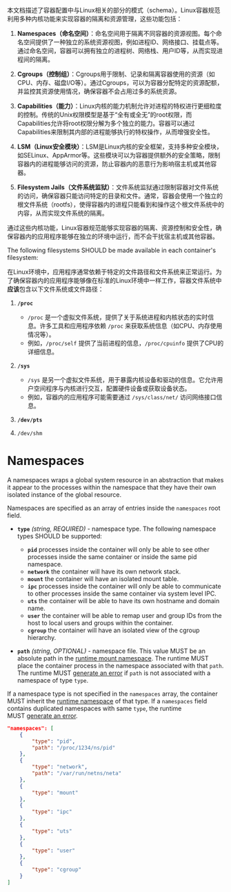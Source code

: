 本文档描述了容器配置中与Linux相关的部分的模式（schema）。Linux容器规范利用多种内核功能来实现容器的隔离和资源管理，这些功能包括：

1. **Namespaces（命名空间）**：命名空间用于隔离不同容器的资源视图。每个命名空间提供了一种独立的系统资源视图，例如进程ID、网络接口、挂载点等。通过命名空间，容器可以拥有独立的进程树、网络栈、用户ID等，从而实现进程间的隔离。

2. **Cgroups（控制组）**：Cgroups用于限制、记录和隔离容器使用的资源（如CPU、内存、磁盘I/O等）。通过Cgroups，可以为容器分配特定的资源配额，并监控其资源使用情况，确保容器不会占用过多的系统资源。

3. **Capabilities（能力）**：Linux内核的能力机制允许对进程的特权进行更细粒度的控制。传统的Unix权限模型是基于“全有或全无”的root权限，而Capabilities允许将root权限分解为多个独立的能力。容器可以通过Capabilities来限制其内部的进程能够执行的特权操作，从而增强安全性。

4. **LSM（Linux安全模块）**：LSM是Linux内核的安全框架，支持多种安全模块，如SELinux、AppArmor等。这些模块可以为容器提供额外的安全策略，限制容器内的进程能够访问的资源，防止容器内的恶意行为影响宿主机或其他容器。

5. **Filesystem Jails（文件系统监狱）**：文件系统监狱通过限制容器对文件系统的访问，确保容器只能访问特定的目录和文件。通常，容器会使用一个独立的根文件系统（rootfs），使得容器内的进程只能看到和操作这个根文件系统中的内容，从而实现文件系统的隔离。

通过这些内核功能，Linux容器规范能够实现容器的隔离、资源控制和安全性，确保容器内的应用程序能够在独立的环境中运行，而不会干扰宿主机或其他容器。

The following filesystems SHOULD be made available in each container's filesystem:

在Linux环境中，应用程序通常依赖于特定的文件路径和文件系统来正常运行。为了确保容器内的应用程序能够像在标准的Linux环境中一样工作，容器文件系统中**应该**包含以下文件系统或文件路径：

1. **`/proc`**  
   - `/proc` 是一个虚拟文件系统，提供了关于系统进程和内核状态的实时信息。许多工具和应用程序依赖 `/proc` 来获取系统信息（如CPU、内存使用情况等）。
   - 例如，`/proc/self` 提供了当前进程的信息，`/proc/cpuinfo` 提供了CPU的详细信息。

2. **`/sys`**  
   - `/sys` 是另一个虚拟文件系统，用于暴露内核设备和驱动的信息。它允许用户空间程序与内核进行交互，配置硬件设备或获取设备状态。
   - 例如，容器内的应用程序可能需要通过 `/sys/class/net/` 访问网络接口信息。

3. **`/dev/pts`**
4. `/dev/shm`

# Namespaces
A namespaces wraps a global system resource in an abstraction that makes it appear to the processes within the namespace that they have their own isolated instance of the global resource.

Namespaces are specified as an array of entries inside the `namespaces` root field.
- **`type`** _(string, REQUIRED)_ - namespace type. The following namespace types SHOULD be supported:
    
    - **`pid`** processes inside the container will only be able to see other processes inside the same container or inside the same pid namespace.
    - **`network`** the container will have its own network stack.
    - **`mount`** the container will have an isolated mount table.
    - **`ipc`** processes inside the container will only be able to communicate to other processes inside the same container via system level IPC.
    - **`uts`** the container will be able to have its own hostname and domain name.
    - **`user`** the container will be able to remap user and group IDs from the host to local users and groups within the container.
    - **`cgroup`** the container will have an isolated view of the cgroup hierarchy.

- **`path`** _(string, OPTIONAL)_ - namespace file. This value MUST be an absolute path in the [runtime mount namespace](https://github.com/opencontainers/runtime-spec/blob/20a2d9782986ec2a7e0812ebe1515f73736c6a0c/glossary.md#runtime-namespace). The runtime MUST place the container process in the namespace associated with that `path`. The runtime MUST [generate an error](https://github.com/opencontainers/runtime-spec/blob/20a2d9782986ec2a7e0812ebe1515f73736c6a0c/runtime.md#errors) if `path` is not associated with a namespace of type `type`.

If a namespace type is not specified in the `namespaces` array, the container MUST inherit the [runtime namespace](https://github.com/opencontainers/runtime-spec/blob/20a2d9782986ec2a7e0812ebe1515f73736c6a0c/glossary.md#runtime-namespace) of that type. If a `namespaces` field contains duplicated namespaces with same `type`, the runtime MUST [generate an error](https://github.com/opencontainers/runtime-spec/blob/20a2d9782986ec2a7e0812ebe1515f73736c6a0c/runtime.md#errors).

```json
"namespaces": [
    {
        "type": "pid",
        "path": "/proc/1234/ns/pid"
    },
    {
        "type": "network",
        "path": "/var/run/netns/neta"
    },
    {
        "type": "mount"
    },
    {
        "type": "ipc"
    },
    {
        "type": "uts"
    },
    {
        "type": "user"
    },
    {
        "type": "cgroup"
    }
]
```


